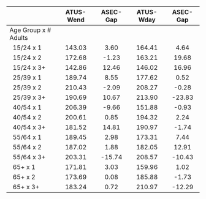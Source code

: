 
|                      |    ATUS-Wend |     ASEC-Gap |    ATUS-Wday |     ASEC-Gap |
| -------------------- | :----------: | :----------: | :----------: | :----------: |
| Age Group x # Adults |              |              |              |              |
| &nbsp;&nbsp;15/24 x 1 |       143.03 |         3.60 |       164.41 |         4.64 |
| &nbsp;&nbsp;15/24 x 2 |       172.68 |        -1.23 |       163.21 |        19.68 |
| &nbsp;&nbsp;15/24 x 3+ |       142.86 |        12.46 |       146.02 |        16.96 |
| &nbsp;&nbsp;25/39 x 1 |       189.74 |         8.55 |       177.62 |         0.52 |
| &nbsp;&nbsp;25/39 x 2 |       210.43 |        -2.09 |       208.27 |        -0.28 |
| &nbsp;&nbsp;25/39 x 3+ |       190.69 |        10.67 |       213.90 |       -23.83 |
| &nbsp;&nbsp;40/54 x 1 |       206.39 |        -9.66 |       151.88 |        -0.93 |
| &nbsp;&nbsp;40/54 x 2 |       200.61 |         0.85 |       194.32 |         2.24 |
| &nbsp;&nbsp;40/54 x 3+ |       181.52 |        14.81 |       190.97 |        -1.74 |
| &nbsp;&nbsp;55/64 x 1 |       189.45 |         2.98 |       173.31 |         7.44 |
| &nbsp;&nbsp;55/64 x 2 |       187.02 |         1.88 |       182.05 |        12.91 |
| &nbsp;&nbsp;55/64 x 3+ |       203.31 |       -15.74 |       208.57 |       -10.43 |
| &nbsp;&nbsp;65+ x 1  |       171.81 |         3.03 |       159.96 |         1.02 |
| &nbsp;&nbsp;65+ x 2  |       173.69 |         0.08 |       185.88 |        -1.73 |
| &nbsp;&nbsp;65+ x 3+ |       183.24 |         0.72 |       210.97 |       -12.29 |

